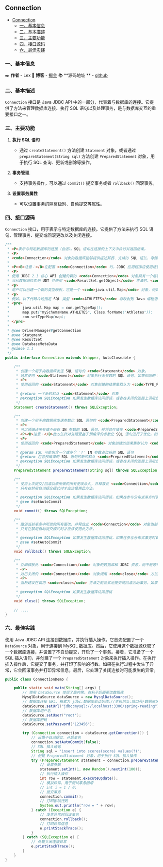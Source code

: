 ## Connection

- [Connection](#connection)
    - [一、基本信息](#一基本信息)
    - [二、基本描述](#二基本描述)
    - [三、主要功能](#三主要功能)
    - [四、接口源码](#四接口源码)
    - [六、最佳实践](#六最佳实践)

### 一、基本信息

✒️ **作者** - Lex 📝 **博客** - [掘金](https://juejin.cn/user/4251135018533068/posts) 📚 **源码地址
** - [github](https://github.com/xuchengsheng/spring-reading)

### 二、基本描述

`Connection` 接口是 Java JDBC API 中的一部分，代表着与数据库的连接。它提供了方法来管理数据库连接、执行 SQL
语句以及处理事务，是与数据库交互的重要接口之一。

### 三、主要功能

1. **执行 SQL 语句**

    + 通过 `createStatement()` 方法创建 `Statement` 对象，或者通过 `prepareStatement(String sql)`
      方法创建 `PreparedStatement` 对象，用于执行 SQL 查询、更新或删除等操作。

2. **事务管理**

    + 支持事务操作，可以通过 `commit()` 提交事务或者 `rollback()` 回滚事务。

3. **设置事务属性**

    + 可以设置事务的隔离级别、自动提交等属性。

### 四、接口源码

`Connection` 接口，用于表示与特定数据库的连接。它提供了方法来执行 SQL 语句、管理事务、提交或回滚更改以及关闭连接。

```java
/**
 * <P>表示与特定数据库的连接（会话）。SQL 语句在连接的上下文中执行并返回结果。
 * <P>
 * <code>Connection</code> 对象的数据库能够提供描述其表、支持的 SQL 语法、存储的过程、连接的功能等信息。这些信息是通过 <code>getMetaData</code> 方法获取的。
 *
 * <P><B>注意：</B>在配置 <code>Connection</code> 时，JDBC 应用程序应使用适当的 <code>Connection</code> 方法，如 <code>setAutoCommit</code> 或 <code>setTransactionIsolation</code>。应用程序不应直接调用 SQL 命令来更改连接的配置，而应使用 JDBC 方法。默认情况下，<code>Connection</code> 对象处于自动提交模式，这意味着它在执行每个语句后会自动提交更改。如果已禁用自动提交模式，则必须显式调用 <code>commit</code> 方法才能提交更改；否则，数据库更改将不会保存。
 * <P>
 * 使用 JDBC 2.1 核心 API 创建的新的 <code>Connection</code> 对象具有一个最初为空的类型映射。用户可以为此类型映射中的用户定义类型（UDT）输入自定义映射。
 * 当从数据源检索到 UDT 并使用 <code>ResultSet.getObject</code> 方法时，<code>getObject</code> 方法将检查连接的类型映射以查看是否存在该 UDT 的条目。如果存在，则 <code>getObject</code> 方法将把 UDT 映射到指定的类。如果不存在条目，则使用标准映射映射 UDT。
 * <p>
 * 用户可以创建一个新的类型映射，它是一个 <code>java.util.Map</code> 对象，向其中添加一个条目，并将其传递给可以执行自定义映射的 <code>java.sql</code> 方法。在这种情况下，方法将使用给定的类型映射而不是与连接关联的类型映射。
 * <p>
 * 例如，以下代码片段指定 SQL 类型 <code>ATHLETES</code> 将映射到 Java 编程语言中的类 <code>Athletes</code>。该代码片段检索 <code>Connection</code> 对象 <code>con</code> 的类型映射，将条目插入其中，然后将带有新条目的类型映射设置为连接的类型映射。
 * <pre>
 *      java.util.Map map = con.getTypeMap();
 *      map.put("mySchemaName.ATHLETES", Class.forName("Athletes"));
 *      con.setTypeMap(map);
 * </pre>
 *
 * @see DriverManager#getConnection
 * @see Statement
 * @see ResultSet
 * @see DatabaseMetaData
 * @since 1.1
 */
public interface Connection extends Wrapper, AutoCloseable {

    /**
     * 创建一个用于向数据库发送 SQL 语句的 <code>Statement</code> 对象。
     * 通常使用 <code>Statement</code> 对象执行无参数的 SQL 语句。如果相同的 SQL 语句需要执行多次，使用 <code>PreparedStatement</code> 对象可能更有效率。
     * <P>
     * 使用返回的 <code>Statement</code> 对象创建的结果集默认为 <code>TYPE_FORWARD_ONLY</code> 类型，并且并发级别为 <code>CONCUR_READ_ONLY</code>。可以通过调用 {@link #getHoldability} 来确定创建的结果集的可保持性。
     *
     * @return 一个新的默认 <code>Statement</code> 对象
     * @exception SQLException 如果发生数据库访问错误，或者在关闭的连接上调用此方法
     */
    Statement createStatement() throws SQLException;

    /**
     * 创建一个用于向数据库发送参数化 SQL 语句的 <code>PreparedStatement</code> 对象。
     * <P>
     * 可以预编译带有或不带有 IN 参数的 SQL 语句，并将其存储在 <code>PreparedStatement</code> 对象中。然后可以使用该对象多次有效地执行此语句。
     * <P><B>注意：</B>此方法针对处理受益于预编译的参数化 SQL 语句进行了优化。如果驱动程序支持预编译，则方法 <code>prepareStatement</code> 将向数据库发送语句进行预编译。某些驱动程序可能不支持预编译。在这种情况下，直到执行 <code>PreparedStatement</code> 对象时，语句才会被发送到数据库。这对用户没有直接影响；但是，它影响了哪些方法会抛出某些 <code>SQLException</code> 对象。
     * <P>
     * 使用返回的 <code>PreparedStatement</code> 对象创建的结果集默认为 <code>TYPE_FORWARD_ONLY</code> 类型，并且并发级别为 <code>CONCUR_READ_ONLY</code>。可以通过调用 {@link #getHoldability} 来确定创建的结果集的可保持性。
     *
     * @param sql 可能包含一个或多个 '?' IN 参数占位符的 SQL 语句
     * @return 包含预编译的 SQL 语句的新的默认 <code>PreparedStatement</code> 对象
     * @exception SQLException 如果发生数据库访问错误，或者在关闭的连接上调用此方法
     */
    PreparedStatement prepareStatement(String sql) throws SQLException;

    /**
     * 使自上次提交/回滚以来所做的所有更改永久，并释放此 <code>Connection</code> 对象当前持有的任何数据库锁定。
     * 只有在禁用自动提交模式时才应该使用此方法。
     *
     * @exception SQLException 如果发生数据库访问错误，如果在参与分布式事务时调用此方法，如果在关闭的连接上调用此方法或者此 <code>Connection</code> 对象处于自动提交模式下
     * @see #setAutoCommit
     */
    void commit() throws SQLException;

    /**
     * 撤消当前事务中所做的所有更改，并释放此 <code>Connection</code> 对象当前持有的任何数据库锁定。
     * 只有在禁用自动提交模式时才应该使用此方法。
     *
     * @exception SQLException 如果发生数据库访问错误，如果在参与分布式事务时调用此方法，如果在关闭的连接上调用此方法或者此 <code>Connection</code> 对象处于自动提交模式下
     * @see #setAutoCommit
     */
    void rollback() throws SQLException;

    /**
     * 立即释放此 <code>Connection</code> 对象的数据库和 JDBC 资源，而不是等待它们自动释放。
     * <P>
     * 对已关闭的 <code>Connection</code> 对象调用 <code>close</code> 方法是一个无操作。
     * <P>
     * 强烈建议在调用 <code>close</code> 方法之前显式地提交或回滚活动事务。如果调用了 <code>close</code> 方法且存在活动事务，则结果是由实现定义的。
     *
     * @exception SQLException 如果发生数据库访问错误
     */
    void close() throws SQLException;
    
    // .... 
}
```

### 六、最佳实践

使用 Java JDBC API 连接到数据库，并执行插入操作。它首先配置了一个 `DataSource` 对象，用于连接到 MySQL
数据库。然后，它使用这个数据源获取了一个数据库连接，并设置了不自动提交，开启了一个事务。接着，它准备了一个 SQL
插入语句，并创建了一个 `PreparedStatement`
对象来执行插入操作。在执行插入操作后，它提交了事务，并打印了影响的行数。如果在执行过程中发生了异常，它会回滚事务并打印异常信息。最后，它处理了关闭连接时可能发生的异常。

```java
public class ConnectionDemo {

    public static void main(String[] args) {
        // 使用 DataSource 体现了高内聚，有利于后面更改数据库
        MysqlDataSource dataSource = new MysqlDataSource();
        // 数据库连接 URL，格式为 jdbc:数据库驱动名称://主机地址:端口号/数据库名称
        dataSource.setUrl("jdbc:mysql://localhost:3306/spring-reading");
        // 数据库用户名
        dataSource.setUser("root");
        // 数据库密码
        dataSource.setPassword("123456");

        try (Connection connection = dataSource.getConnection()) {
            // 设置不自动提交，开启事务
            connection.setAutoCommit(false);
            // SQL 插入语句
            String sql = "insert into scores(score) values(?)";
            // 创建 PreparedStatement 对象，用于执行 SQL 插入操作
            try (PreparedStatement statement = connection.prepareStatement(sql)) {
                // 设置参数
                statement.setInt(1, new Random().nextInt(100));
                // 执行插入操作
                int row = statement.executeUpdate();
                // 模拟异常，用于测试事务回滚
                // int i = 1 / 0;
                // 提交事务
                connection.commit();
                // 打印影响行数
                System.out.println("row = " + row);
            } catch (Exception e) {
                // 发生异常时回滚事务
                connection.rollback();
                // 打印异常信息
                e.printStackTrace();
            }
        } catch (SQLException e) {
            // 处理关闭连接异常
            e.printStackTrace();
        }
    }
}
```
